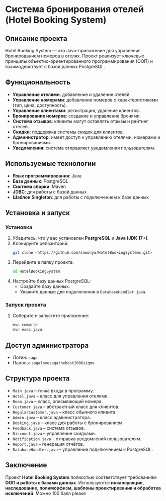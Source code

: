 # Система бронирования отелей (Hotel Booking System) 

##  Описание проекта
Hotel Booking System — это Java-приложение для управления бронированием номеров в отелях. Проект реализует ключевые принципы объектно-ориентированного программирования (ООП) и взаимодействует с базой данных PostgreSQL. 

## Функциональность
- **Управление отелями**: добавление и удаление отелей.
- **Управление номерами**: добавление номеров с характеристиками (тип, цена, доступность).
- **Управление клиентами**: регистрация, удаление клиентов.
- **Бронирование номеров**: создание и управление бронями.
- **Система отзывов**: клиенты могут оставлять отзывы и рейтинг отелей.
- **Скидки**: поддержка системы скидок для клиентов.
- **Администратор**: имеет доступ к управлению отелями, номерами и бронированиями.
- **Уведомления**: система отправляет уведомления пользователям.

##  Используемые технологии
- **Язык программирования**: Java
- **База данных**: PostgreSQL
- **Система сборки**: Maven
- **JDBC**: для работы с базой данных
- **Шаблон Singleton**: для работы с подключением к базе данных

##  Установка и запуск
###  Установка
1. Убедитесь, что у вас установлен **PostgreSQL** и **Java (JDK 17+)**.
2. Клонируйте репозиторий:
   ```sh
   git clone <https://github.com/sawonya/HotelBookingSystems.git>
   ```
3. Перейдите в папку проекта:
   ```sh
   cd HotelBookingSystem
   ```
4. Настройте базу данных PostgreSQL:
   - Создайте базу данных.
   - Укажите данные для подключения в `DatabaseHandler.java`.

###  Запуск проекта
1. Соберите и запустите приложение:
   ```sh
   mvn compile
   mvn exec:java
   ```

##  Доступ администратора
- Логин: `saga`
- Пароль: `sagalovesagathebest2006sigma`

##  Структура проекта
- `Main.java` – точка входа в программу.
- `Hotel.java` – класс для управления отелями.
- `Room.java` – класс, описывающий номера.
- `Customer.java` – абстрактный класс для клиентов.
- `RegularCustomer.java` – класс обычного клиента.
- `Admin.java` – класс администратора.
- `Booking.java` – класс для работы с бронированием.
- `Feedback.java` – система отзывов.
- `Discount.java` – управление скидками.
- `Notification.java` – отправка уведомлений пользователям.
- `Report.java` – генерация отчётов.
- `DatabaseHandler.java` – управление подключением к PostgreSQL.

## Заключение
Проект **Hotel Booking System** полностью соответствует требованиям **ООП и работы с базами данных**. Используются **инкапсуляция, наследование, полиморфизм, шаблоны проектирования и обработка исключений**. Можно 100 балл please 

